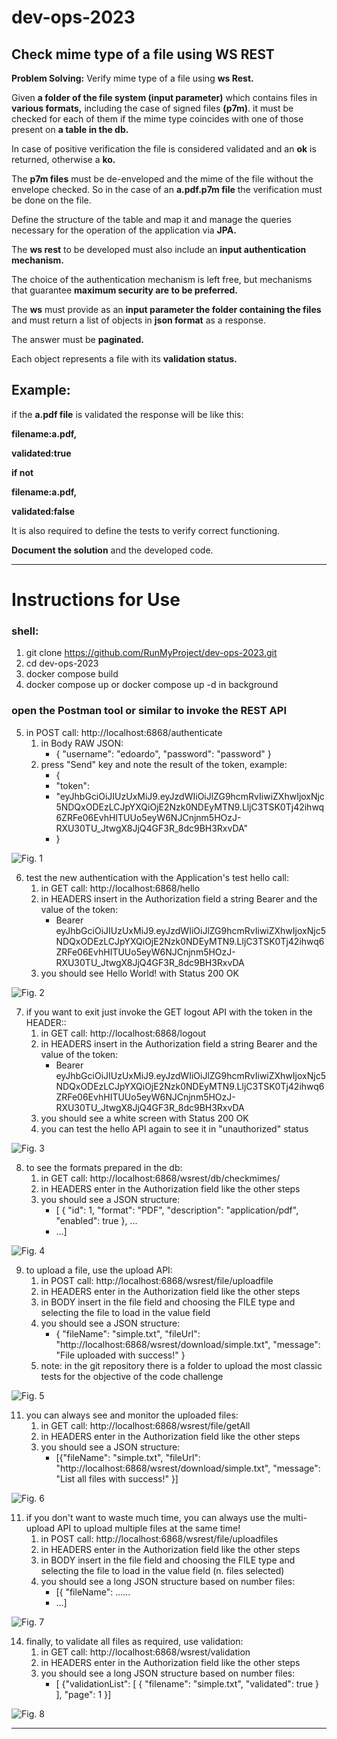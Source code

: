 # dev-ops-2023
Check mime type of a file using WS REST
---

**Problem Solving:** Verify mime type of a file using **ws Rest.**

Given **a folder of the file system (input parameter)** which contains files in **various formats,** 
including the case of signed files **(p7m)**. it must be checked for each of them if the mime type coincides
with one of those present on **a table in the db.**

In case of positive verification the file is considered validated 
and an **ok** is returned, otherwise a **ko.**

The **p7m files** must be de-enveloped and the mime of the file without the envelope checked. 
So in the case of an **a.pdf.p7m file** the verification must be done on the file.

Define the structure of the table and map it and manage the queries necessary for the operation of the application via **JPA.**

The **ws rest** to be developed must also include an **input authentication mechanism.** 

The choice of the authentication mechanism is left free, but mechanisms that guarantee **maximum security are to be preferred.**

The **ws** must provide as an **input parameter the folder containing the files** and must return a list of objects in **json format** as a response. 

The answer must be **paginated.**

Each object represents a file with its **validation status.** 

## Example:

if the **a.pdf file** is validated the response will be like this:

**filename:a.pdf,**

**validated:true**

**if not**

**filename:a.pdf,**

**validated:false**

It is also required to define the tests to verify correct functioning. 

**Document the solution** and the developed code.

---
# Instructions for Use

### shell:

1. git clone https://github.com/RunMyProject/dev-ops-2023.git
2. cd dev-ops-2023
3. docker compose build
4. docker compose up or docker compose up -d in background

### open the Postman tool or similar to invoke the REST API
 
5. in POST call: http://localhost:6868/authenticate
   1. in Body RAW JSON:
      - { "username": "edoardo", "password": "password" }
   2. press "Send" key and note the result of the token, example:
      - {
      - "token":
      - "eyJhbGciOiJIUzUxMiJ9.eyJzdWIiOiJlZG9hcmRvIiwiZXhwIjoxNjc5NDQxODEzLCJpYXQiOjE2Nzk0NDEyMTN9.LljC3TSK0Tj42ihwq6ZRFe06EvhHITUUo5eyW6NJCnjnm5HOzJ-RXU30TU_JtwgX8JjQ4GF3R_8dc9BH3RxvDA"
      - }

![Fig. 1 ](images/fig_1.png)

6. test the new authentication with the Application's test hello call:
    1. in GET call: http://localhost:6868/hello
    2. in HEADERS insert in the Authorization field a string Bearer and the value of the token:
       - Bearer eyJhbGciOiJIUzUxMiJ9.eyJzdWIiOiJlZG9hcmRvIiwiZXhwIjoxNjc5NDQxODEzLCJpYXQiOjE2Nzk0NDEyMTN9.LljC3TSK0Tj42ihwq6ZRFe06EvhHITUUo5eyW6NJCnjnm5HOzJ-RXU30TU_JtwgX8JjQ4GF3R_8dc9BH3RxvDA
    3.  you should see Hello World! with Status 200 OK

![Fig. 2 ](images/fig_2.png)

7. if you want to exit just invoke the GET logout API with the token in the HEADER::
    1. in GET call: http://localhost:6868/logout
    2. in HEADERS insert in the Authorization field a string Bearer and the value of the token:
        - Bearer eyJhbGciOiJIUzUxMiJ9.eyJzdWIiOiJlZG9hcmRvIiwiZXhwIjoxNjc5NDQxODEzLCJpYXQiOjE2Nzk0NDEyMTN9.LljC3TSK0Tj42ihwq6ZRFe06EvhHITUUo5eyW6NJCnjnm5HOzJ-RXU30TU_JtwgX8JjQ4GF3R_8dc9BH3RxvDA
    3.  you should see a white screen with Status 200 OK
    4. you can test the hello API again to see it in "unauthorized" status

![Fig. 3 ](images/fig_3.png)
 
8. to see the formats prepared in the db:
    1. in GET call: http://localhost:6868/wsrest/db/checkmimes/
    2. in HEADERS enter in the Authorization field like the other steps
    3. you should see a JSON structure:
       - [
       {
       "id": 1,
       "format": "PDF",
       "description": "application/pdf",
       "enabled": true
       }, ...
       - ...]

![Fig. 4 ](images/fig_4.png)

9. to upload a file, use the upload API:
     1. in POST call: http://localhost:6868/wsrest/file/uploadfile
     2.  in HEADERS enter in the Authorization field like the other steps
     3. in BODY insert in the file field and choosing the FILE type and
        selecting the file to load in the value field
     4. you should see a JSON structure:
        - {
   "fileName": "simple.txt",
   "fileUrl": "http://localhost:6868/wsrest/download/simple.txt",
   "message": "File uploaded with success!"
   }    
    5.  note: in the git repository there is a folder to upload the most classic tests for the objective of the code challenge

![Fig. 5 ](images/fig_5.png)

11. you can always see and monitor the uploaded files:
    1. in GET call: http://localhost:6868/wsrest/file/getAll
    2. in HEADERS enter in the Authorization field like the other steps
    3. you should see a JSON structure:
       - [{"fileName": "simple.txt", "fileUrl": "http://localhost:6868/wsrest/download/simple.txt", "message": "List all files with success!" }]
    
![Fig. 6 ](images/fig_6.png)

11. if you don't want to waste much time, you can always use the multi-upload API to upload multiple files at the same time!
    1. in POST call: http://localhost:6868/wsrest/file/uploadfiles
    2. in HEADERS enter in the Authorization field like the other steps
    3. in BODY insert in the file field and choosing the FILE type and
       selecting the file to load in the value field (n. files selected)
    4. you should see a long JSON structure based on number files:
       - [{ "fileName": ......
       - ...]
       
![Fig. 7 ](images/fig_7.png)

14. finally, to validate all files as required, use validation:
    1. in GET call: http://localhost:6868/wsrest/validation
    2. in HEADERS enter in the Authorization field like the other steps
    3. you should see a long JSON structure based on number files:
       - [ {"validationList": [
         { "filename": "simple.txt", "validated": true } ],
         "page": 1 }]

![Fig. 8 ](images/fig_8.png)

---
